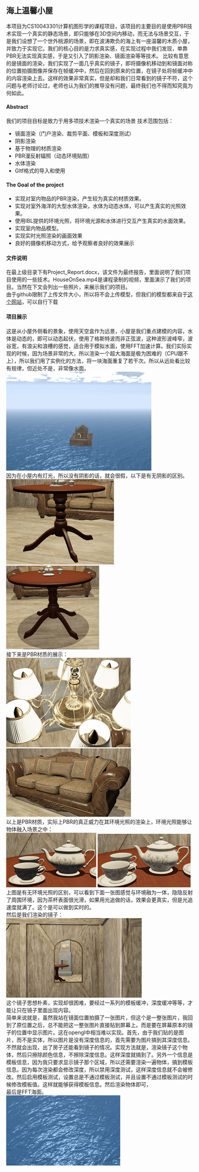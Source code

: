 ## 海上温馨小屋
本项目为CS10043301计算机图形学的课程项目，该项目的主要目的是使用PBR技术实现一个真实的静态场景，即只能够在3D空间内移动，而无法与场景交互，于是我们设想了一个世外桃源的场景，即在波涛欺负的海上有一座温馨的木质小屋，并致力于实现它。我们的核心目的是力求真实感，在实现过程中我们发现，单靠PBR无法实现真实感，于是又引入了阴影渲染、镜面渲染等等技术。
比较有意思的是镜面的渲染，我们实现了一面几乎真实的镜子，即将摄像机移动到和镜面对称的位置拍摄图像并保存在帧缓冲中，然后在回到原来的位置，在镜子处将帧缓冲中的内容渲染上去。这样的效果非常真实，但是却和我们日常看到的镜子不符，这个问题与老师讨论过，老师也认为我们的推导没有问题，最终我们也不得而知究竟为何如此。
#### Abstract
我们的项目目标是致力于用多项技术渲染一个真实的场景
技术范围包括：
* 	镜面渲染（门户渲染、裁剪平面、模板和深度测试）
* 	阴影渲染
*	基于物理的材质渲染
*	PBR漫反射辐照（动态环境贴图）
*	水体渲染
*	Gltf格式的导入和使用
#### The Goal of the project
* 实现对室内物品的PBR渲染，产生较为真实的材质效果。
* 实现对室外海洋的大型水体渲染，水体为动态水体，可以产生真实的光照效果。
* 使用IBL提供的环境光照，将环境光源和水体进行交互产生真实的水面效果。
* 实现室内物品模型。
* 实现实时光照渲染的画面效果
* 良好的摄像机移动方式，给予观察者良好的效果展示
#### 文件说明
在最上级目录下有Project_Report.docx，该文件为最终报告，里面说明了我们项目使用的一些技术。HouseOnSea.mp4是课程录制的视频，里面演示了我们的项目。当然在下文会列出一些照片，来展示我们的项目。  
由于github限制了上传文件大小，所以将不会上传模型，但我们的模型都来自于[这个网站](https://polyhaven.com/)，可以自行下载

#### 项目展示
这是从小屋外侧看的景象，使用天空盒作为远景，小屋是我们重点建模的内容，水体是动态的，即可以动态起伏，使用了格斯特波而非正弦波，这种波形波峰窄，波谷宽，有浪尖和浪槽的感觉，适合用于模拟水面，使用FFT加速计算。我们实际实现的时候，因为场景非常的大，所以渲染一个超大海面是极为困难的（CPU跟不上），所以我们用了实例化的方法，将一块海面重复了若干次。所以从远处看比较有规律，但近处不是，非常像水面。  
![](image/2022-03-23-22-10-38.png)  
因为在小屋内有灯光，所以没有阴影的话，就会很假，以下是有无阴影的区别。  
![](image/2022-03-23-22-18-29.png)
![](image/2022-03-23-22-18-59.png)  
接下来是PBR材质的展示：  
![](image/2022-03-23-22-19-21.png)
![](image/2022-03-23-22-19-26.png)  
以上是PBR材质，实际上PBR的真正威力在其环境光照的渲染上，环境光照能够让物体融入场景之中：  
![](image/2022-03-23-22-20-43.png)
![](image/2022-03-23-22-20-48.png)  
上图是有无环境光照的区别，可以看到下面一张图感觉与环境融为一体，隐隐反射了周围环境，因为茶杯表面很光滑，如果用光追做的话，效果会更真实，但是光追速度就满了。这个是可以做到实时的。  
然后是我们渲染的镜子：  
![](image/2022-03-23-22-22-26.png)  
这个镜子思想朴素，实现却很困难，要经过一系列的模板缓冲，深度缓冲等等，才能让只在镜子里面出现内容。  
简单来说就是，虽然我站在镜面位置拍摄了一张图片，但这个是一整张图片，我回到了原位置之后，总不能把这一整张图片直接贴到屏幕上。而是要在屏幕原本的镜子的位置中显示图片。这在opengl中相当难以实现。首先，由于我们贴的是图片，而不是实体，所以图片是没有深度信息的，首先需要为图片搞到其深度信息。不然就会出现，出了房子还能看到镜子的情况。实现方法就是，渲染镜子这个物体，然后只擦除颜色信息，不擦除深度信息。这样深度就搞到了。另外一个信息是模板信息，因为我只要求显示镜子那个区域，所以还需要渲染一遍物体，搞到模板信息。因为每次渲染都会修改深度，所以禁用深度测试，这样深度信息就不会被修改。然后启用模板测试，设置总是不通过模板测试，并且设置不通过模板测试的时候修改模板值。这样就能够获得模板信息。然后渲染物体即可，  
最后是FFT海面。  
![](image/2022-03-23-22-24-23.png)  